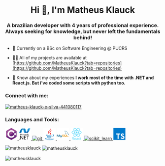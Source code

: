 <h1 align="center">Hi 👋, I'm Matheus Klauck</h1>
<h3 align="center">A brazilian developer with 4 years of professional experience. Always seeking for knowledge, but never left the fundamentals behind!</h3>

- 🌱 Currently on a BSc on Software Engineering @ PUCRS

- 👨‍💻 All of my projects are available at [https://github.com/MatheusKlauck?tab=repositories](https://github.com/MatheusKlauck?tab=repositories)

- 📄 Know about my experiences **I work most of the time with .NET and React.js. But i've coded some scripts with python too.**

<h3 align="left">Connect with me:</h3>
<p align="left">
<a href="https://linkedin.com/in/matheus-klauck-e-silva-441080117" target="blank"><img align="center" src="https://raw.githubusercontent.com/rahuldkjain/github-profile-readme-generator/master/src/images/icons/Social/linked-in-alt.svg" alt="matheus-klauck-e-silva-441080117" height="30" width="40" /></a>
</p>

<h3 align="left">Languages and Tools:</h3>
<p align="left"> <a href="https://www.w3schools.com/cs/" target="_blank" rel="noreferrer"> <img src="https://raw.githubusercontent.com/devicons/devicon/master/icons/csharp/csharp-original.svg" alt="csharp" width="40" height="40"/> </a> <a href="https://dotnet.microsoft.com/" target="_blank" rel="noreferrer"> <img src="https://raw.githubusercontent.com/devicons/devicon/master/icons/dot-net/dot-net-original-wordmark.svg" alt="dotnet" width="40" height="40"/> </a> <a href="https://git-scm.com/" target="_blank" rel="noreferrer"> <img src="https://www.vectorlogo.zone/logos/git-scm/git-scm-icon.svg" alt="git" width="40" height="40"/> </a> <a href="https://www.java.com" target="_blank" rel="noreferrer"> <img src="https://raw.githubusercontent.com/devicons/devicon/master/icons/java/java-original.svg" alt="java" width="40" height="40"/> </a> <a href="https://www.mysql.com/" target="_blank" rel="noreferrer"> <img src="https://raw.githubusercontent.com/devicons/devicon/master/icons/mysql/mysql-original-wordmark.svg" alt="mysql" width="40" height="40"/> </a> <a href="https://reactjs.org/" target="_blank" rel="noreferrer"> <img src="https://raw.githubusercontent.com/devicons/devicon/master/icons/react/react-original-wordmark.svg" alt="react" width="40" height="40"/> </a> <a href="https://scikit-learn.org/" target="_blank" rel="noreferrer"> <img src="https://upload.wikimedia.org/wikipedia/commons/0/05/Scikit_learn_logo_small.svg" alt="scikit_learn" width="40" height="40"/> </a> <a href="https://www.typescriptlang.org/" target="_blank" rel="noreferrer"> <img src="https://raw.githubusercontent.com/devicons/devicon/master/icons/typescript/typescript-original.svg" alt="typescript" width="40" height="40"/> </a> </p>

<p><img align="left" src="https://github-readme-stats.vercel.app/api/top-langs?username=matheusklauck&show_icons=true&locale=en&layout=compact" alt="matheusklauck" /></p>

<p>&nbsp;<img align="center" src="https://github-readme-stats.vercel.app/api?username=matheusklauck&show_icons=true&theme=dark&locale=en" alt="matheusklauck" /></p>

<p><img align="center" src="https://github-readme-streak-stats.herokuapp.com/?user=matheusklauck&theme=dark" alt="matheusklauck" /></p>
